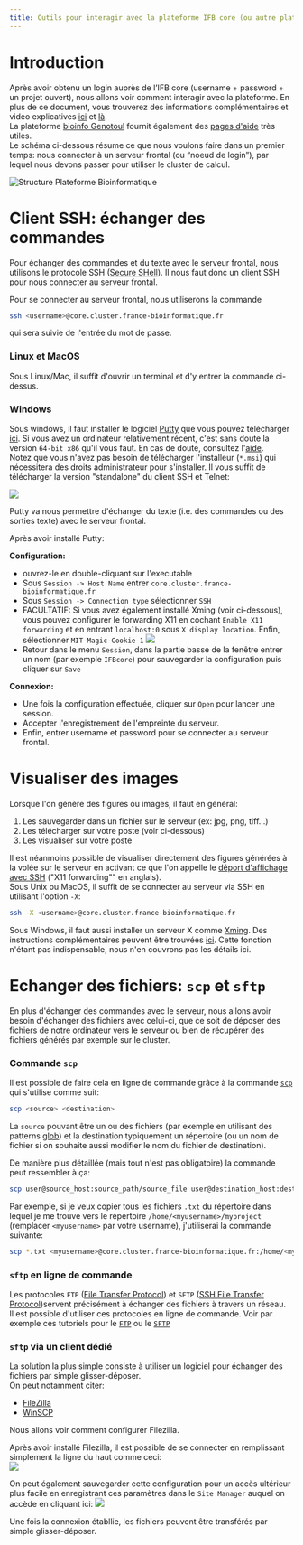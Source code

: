 ```yaml
---
title: Outils pour interagir avec la plateforme IFB core (ou autre plateforme sous Unix)
---
```


# Introduction

Après avoir obtenu un login auprès de l’IFB core (username + password + un projet ouvert), nous allons voir comment interagir avec la plateforme. En plus de ce document, vous trouverez des informations complémentaires et video explicatives [ici](https://ifb-elixirfr.gitlab.io/cluster/doc/quick-start/) et [là](https://ifb-elixirfr.gitlab.io/cluster/doc/logging-in/).   
La plateforme [bioinfo Genotoul](http://bioinfo.genotoul.fr/) fournit également des [pages d'aide](http://bioinfo.genotoul.fr/index.php/faq/user_access_faq/) très utiles.  
Le schéma ci-dessous résume ce que nous voulons faire dans un premier temps: nous connecter à un serveur frontal (ou “noeud de login”), par lequel nous devons passer pour utiliser le cluster de calcul.

![Structure Plateforme Bioinformatique](img/BioinfoPlatform_Structure.png)


# Client SSH: échanger des commandes

Pour échanger des commandes et du texte avec le serveur frontal, nous utilisons le protocole SSH ([Secure SHell](https://fr.wikipedia.org/wiki/Secure_Shell)). Il nous faut donc un client SSH pour nous connecter au serveur frontal.  

Pour se connecter au serveur frontal, nous utiliserons la commande
```bash
ssh <username>@core.cluster.france-bioinformatique.fr
```
qui sera suivie de l'entrée du mot de passe.

### Linux et MacOS
Sous Linux/Mac, il suffit d'ouvrir un terminal et d'y entrer la commande ci-dessus.  

### Windows
Sous windows, il faut installer le logiciel [Putty](https://www.putty.org/) que vous pouvez télécharger [ici](https://www.chiark.greenend.org.uk/~sgtatham/putty/latest.html). Si vous avez un ordinateur relativement récent, c'est sans doute la version `64-bit x86` qu'il vous faut. En cas de doute, consultez l'[aide](https://www.chiark.greenend.org.uk/~sgtatham/putty/faq.html#faq-32bit-64bit).  
Notez que vous n'avez pas besoin de télécharger l'installeur (`*.msi`) qui nécessitera des droits administrateur pour s'installer. Il vous suffit de télécharger la version "standalone" du client SSH et Telnet:

![](img/PuttyDownload.png)

Putty va nous permettre d'échanger du texte (i.e. des commandes ou des sorties texte) avec le serveur frontal.  

Après avoir installé Putty:

**Configuration:**  

  - ouvrez-le en double-cliquant sur l'executable
  - Sous `Session -> Host Name` entrer `core.cluster.france-bioinformatique.fr`  
  - Sous `Session -> Connection type` sélectionner `SSH`  
  - FACULTATIF: Si vous avez également installé Xming (voir ci-dessous), vous pouvez configurer le forwarding X11 en cochant `Enable X11 forwarding` et en entrant `localhost:0` sous `X display location`. Enfin, sélectionner `MIT-Magic-Cookie-1`
  ![](img/putty_graphX11.png)
  - Retour dans le menu `Session`, dans la partie basse de la fenêtre entrer un nom (par exemple `IFBcore`) pour sauvegarder la configuration puis cliquer sur `Save`  
  
  
**Connexion:**  

  - Une fois la configuration effectuée, cliquer sur `Open` pour lancer une session.  
  - Accepter l'enregistrement de l'empreinte du serveur.  
  - Enfin, entrer username et password pour se connecter au serveur frontal.
 

# Visualiser des images

Lorsque l'on génère des figures ou images, il faut en général:  

  1. Les sauvegarder dans un fichier sur le serveur (ex: jpg, png, tiff...)
  2. Les télécharger sur votre poste (voir ci-dessous)
  3. Les visualiser sur votre poste
  
  
Il est néanmoins possible de visualiser directement des figures générées à la volée sur le serveur en activant ce que l'on appelle le [déport d'affichage avec SSH](https://www.it-connect.fr/chapitres/deport-daffichage-avec-ssh-x11-forwarding/) ("X11 forwarding"" en anglais).  
Sous Unix ou MacOS, il suffit de se connecter au serveur via SSH en utilisant l'option `-X`:

```bash
ssh -X <username>@core.cluster.france-bioinformatique.fr
```

Sous Windows, il faut aussi installer un serveur X comme [Xming](https://sourceforge.net/projects/xming/). Des instructions complémentaires peuvent être trouvées [ici](http://bioinfo.genotoul.fr/index.php/faq/user_access_faq/). Cette fonction n'étant pas indispensable, nous n'en couvrons pas les détails ici.


# Echanger des fichiers: `scp` et `sftp`

  En plus d'échanger des commandes avec le serveur, nous allons avoir besoin d'échanger des fichiers avec celui-ci, que ce soit de déposer des fichiers de notre ordinateur vers le serveur ou bien de récupérer des fichiers générés par exemple sur le cluster.  

### Commande `scp`
  Il est possible de faire cela en ligne de commande grâce à la commande [`scp`](https://www.commandlinux.com/man-page/man1/scp.1.html) qui s'utilise comme suit:  
```bash
scp <source> <destination>
```
La `source` pouvant être un ou des fichiers (par exemple en utilisant des patterns [glob](https://en.wikipedia.org/wiki/Glob_\(programming\))) et la destination typiquement un répertoire (ou un nom de fichier si on souhaite aussi modifier le nom du fichier de destination).  

De manière plus détaillée (mais tout n'est pas obligatoire) la commande peut ressembler à ça:  

```bash
scp user@source_host:source_path/source_file user@destination_host:destination_path/destination_file
```

Par exemple, si je veux copier tous les fichiers `.txt` du répertoire dans lequel je me trouve vers le répertoire `/home/<myusername>/myproject` (remplacer `<myusername>` par votre username), j'utiliserai la commande suivante:
```bash
scp *.txt <myusername>@core.cluster.france-bioinformatique.fr:/home/<myusername>/myproject
```


### `sftp` en ligne de commande
  Les protocoles `FTP` ([File Transfer Protocol](https://fr.wikipedia.org/wiki/File_Transfer_Protocol)) et `SFTP` ([SSH File Transfer Protocol](https://fr.wikipedia.org/wiki/SSH_File_Transfer_Protocol))servent précisément à échanger des fichiers à travers un réseau.  
  Il est possible d'utiliser ces protocoles en ligne de commande. Voir par exemple ces tutoriels pour le [`FTP`](https://www.computerhope.com/issues/ch001246.htm) ou le  [`SFTP`](https://www.digitalocean.com/community/tutorials/how-to-use-sftp-to-securely-transfer-files-with-a-remote-server-fr)


### `sftp` via un client dédié

  La solution la plus simple consiste à utiliser un logiciel pour échanger des fichiers par simple glisser-déposer.  
  On peut notamment citer:  
  
  - [FileZilla](https://filezilla-project.org/)
  - [WinSCP](https://winscp.net/eng/download.php)
  
  Nous allons voir comment configurer Filezilla.  
  
  Après avoir installé Filezilla, il est possible de se connecter en remplissant simplement la ligne du haut comme ceci:  
  ![](img/Filezilla_quickconnect.png)
  
  On peut également sauvegarder cette configuration pour un accès ultérieur plus facile en enregistrant ces paramètres dans le `Site Manager` auquel on accède en cliquant ici:
  ![](img/Filezilla_SiteManager.png)
  
  Une fois la connexion établlie, les fichiers peuvent être transférés par simple glisser-déposer.  
  



